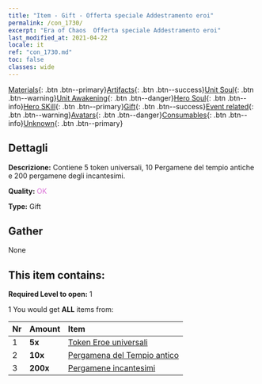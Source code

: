 ```yaml
---
title: "Item - Gift - Offerta speciale Addestramento eroi"
permalink: /con_1730/
excerpt: "Era of Chaos  Offerta speciale Addestramento eroi"
last_modified_at: 2021-04-22
locale: it
ref: "con_1730.md"
toc: false
classes: wide
---
```

 [Materials](/ItemsIT/){: .btn .btn--primary}[Artifacts](/ItemsIT/Artifacts/){: .btn .btn--success}[Unit Soul](/ItemsIT/UnitSoul/){: .btn .btn--warning}[Unit Awakening](/ItemsIT/UnitAwakening/){: .btn .btn--danger}[Hero Soul](/ItemsIT/HeroSoul/){: .btn .btn--info}[Hero SKill](/ItemsIT/HeroSkill/){: .btn .btn--primary}[Gift](/ItemsIT/Gift/){: .btn .btn--success}[Event related](/ItemsIT/Events/){: .btn .btn--warning}[Avatars](/ItemsIT/Avatars/){: .btn .btn--danger}[Consumables](/ItemsIT/Consumables/){: .btn .btn--info}[Unknown](/ItemsIT/Unknown/){: .btn .btn--primary}

## Dettagli
 **Descrizione:** Contiene 5 token universali, 10 Pergamene del tempio antiche e 200 pergamene degli incantesimi.

 **Quality:** <span style="color: #DA70D6">OK</span>

 **Type:** Gift

## Gather

  None

## This item contains:

 **Required Level to open:** 1

 1 You would get **ALL** items  from:

  | Nr | Amount |     Item    |
  |:---|:-------|:------------|
  | 1 |  **5x** | [Token Eroe universali](/ItemsIT/her_358/) |  | 
  | 2 |  **10x** | [Pergamena del Tempio antico](/ItemsIT/con_697/) |  | 
  | 3 |  **200x** | [Pergamene incantesimi](/ItemsIT/con_694/) |  | 
